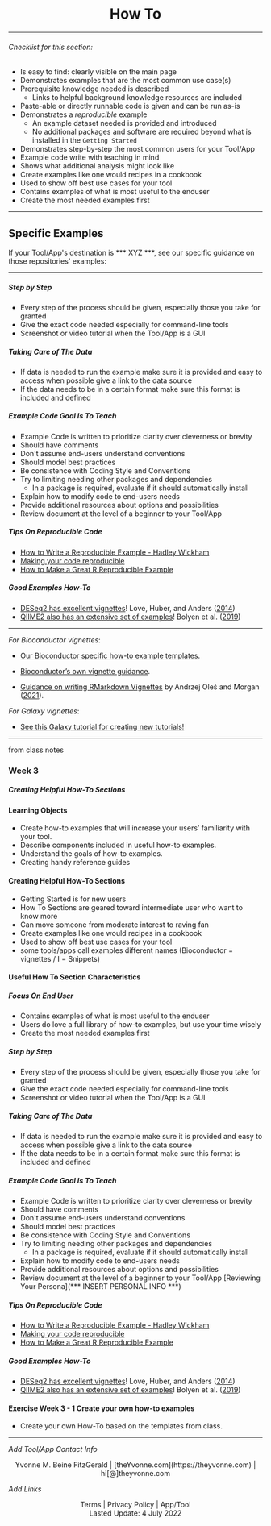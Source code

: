 <h1 align="center">How To</h1>


---

###### _Checklist for this section:_

- Is easy to find: clearly visible on the main page
- Demonstrates examples that are the most common use case(s)
- Prerequisite knowledge needed is described
  - Links to helpful background knowledge resources are included
- Paste-able or directly runnable code is given and can be run as-is
- Demonstrates a _reproducible_ example
  - An example dataset needed is provided and introduced
  - No additional packages and software are required beyond what is installed in the `Getting Started`
- Demonstrates step-by-step the most common users for your Tool/App
- Example code write with teaching in mind
- Shows what additional analysis might look like
- Create examples like one would recipes in a cookbook
- Used to show off best use cases for your tool
- Contains examples of what is most useful to the enduser
- Create the most needed examples first

---


## Specific Examples

If your Tool/App's destination is *** XYZ ***, see our specific guidance on those repositories' examples:  

---

##### Step by Step
- Every step of the process should be given, especially those you take for granted
- Give the exact code needed especially for command-line tools
- Screenshot or video tutorial when the Tool/App is a GUI

#####  Taking Care of The Data 
- If data is needed to run the example make sure it is provided and easy to access when possible give a link to the data source
- If the data needs to be in a certain format make sure this format is included and defined

 ##### Example Code Goal Is To Teach
- Example Code is written to prioritize clarity over cleverness or brevity
- Should have comments
- Don't assume end-users understand conventions
- Should model best practices
- Be consistence with Coding Style and Conventions
- Try to limiting needing other packages and dependencies
	- In a package is required, evaluate if it should automatically install
- Explain how to modify code to end-users needs
- Provide additional resources about options and possibilities
- Review document at the level of a beginner to your Tool/App 

##### Tips On Reproducible Code
-   [How to Write a Reproducible Example - Hadley Wickham](https://gist.github.com/hadley/270442#how-to-write-a-reproducible-example)
-   [Making your code reproducible](https://methodsblog.com/2017/12/06/making-your-code-reproducible/)
-   [How to Make a Great R Reproducible Example](https://stackoverflow.com/questions/5963269/how-to-make-a-great-r-reproducible-example)


##### Good Examples How-To 
-  [DESeq2 has excellent vignettes](http://www.bioconductor.org/packages/release/bioc/vignettes/DESeq2/inst/doc/DESeq2.html)! Love, Huber, and Anders ([2014](https://jhudatascience.org/Documentation_and_Usability/no_toc/creating-helpful-how-to-examples.html#ref-Love2014))
- [QIIME2 also has an extensive set of examples](https://docs.qiime2.org/2021.2/tutorials/pd-mice/)! Bolyen et al. ([2019](https://jhudatascience.org/Documentation_and_Usability/no_toc/creating-helpful-how-to-examples.html#ref-Bolyen2019))






---

_For Bioconductor vignettes_:

-   [Our Bioconductor specific how-to example templates](https://jhudatascience.org/template-documentation/bioconductor_guides/bioconductor_vignette_template.Rmd).  
    
-   [Bioconductor’s own vignette guidance](https://www.bioconductor.org/developers/package-guidelines/#Vignettes).  
    
-   [Guidance on writing RMarkdown Vignettes](https://bioconductor.org/packages/devel/bioc/vignettes/BiocStyle/inst/doc/AuthoringRmdVignettes.html) by Andrzej Oleś and Morgan ([2021](https://jhudatascience.org/Documentation_and_Usability/no_toc/creating-helpful-how-to-examples.html#ref-Oles2021)).

_For Galaxy vignettes_:

-   [See this Galaxy tutorial for creating new tutorials!](https://training.galaxyproject.org/training-material/topics/contributing/tutorials/create-new-tutorial/tutorial.html)



---

from class notes

### Week 3 
##### Creating Helpful How-To  Sections
#### Learning Objects
-  Create how-to examples that will increase your users’ familiarity with your tool.
-  Describe components included in useful how-to examples.
-  Understand the goals of how-to examples.
-  Creating handy reference guides


#### Creating Helpful How-To Sections
- Getting Started is for new users
- How To Sections are geared toward intermediate user who want to know more
- Can move someone from moderate interest to raving fan
- Create examples like one would recipes in a cookbook
- Used to show off best use cases for your tool
- some tools/apps call examples different names (Bioconductor = vignettes / I = Snippets)


#### Useful How To Section Characteristics 
##### Focus On End User
- Contains examples of what is most useful to the enduser
- Users do love a full library of how-to examples, but use your time wisely
- Create the most needed examples first

##### Step by Step
- Every step of the process should be given, especially those you take for granted
- Give the exact code needed especially for command-line tools
- Screenshot or video tutorial when the Tool/App is a GUI

#####  Taking Care of The Data 
- If data is needed to run the example make sure it is provided and easy to access when possible give a link to the data source
- If the data needs to be in a certain format make sure this format is included and defined

 ##### Example Code Goal Is To Teach
- Example Code is written to prioritize clarity over cleverness or brevity
- Should have comments
- Don't assume end-users understand conventions
- Should model best practices
- Be consistence with Coding Style and Conventions
- Try to limiting needing other packages and dependencies
	- In a package is required, evaluate if it should automatically install
- Explain how to modify code to end-users needs
- Provide additional resources about options and possibilities
- Review document at the level of a beginner to your Tool/App [Reviewing Your Persona](*** INSERT PERSONAL INFO ***)

##### Tips On Reproducible Code
-   [How to Write a Reproducible Example - Hadley Wickham](https://gist.github.com/hadley/270442#how-to-write-a-reproducible-example)
-   [Making your code reproducible](https://methodsblog.com/2017/12/06/making-your-code-reproducible/)
-   [How to Make a Great R Reproducible Example](https://stackoverflow.com/questions/5963269/how-to-make-a-great-r-reproducible-example)


##### Good Examples How-To 
-  [DESeq2 has excellent vignettes](http://www.bioconductor.org/packages/release/bioc/vignettes/DESeq2/inst/doc/DESeq2.html)! Love, Huber, and Anders ([2014](https://jhudatascience.org/Documentation_and_Usability/no_toc/creating-helpful-how-to-examples.html#ref-Love2014))
- [QIIME2 also has an extensive set of examples](https://docs.qiime2.org/2021.2/tutorials/pd-mice/)! Bolyen et al. ([2019](https://jhudatascience.org/Documentation_and_Usability/no_toc/creating-helpful-how-to-examples.html#ref-Bolyen2019))


#### Exercise Week 3 - 1 Create your own how-to examples
- Create your own How-To based on the templates from class.


---
_Add Tool/App Contact Info_
<center>Yvonne M. Beine FitzGerald | [theYvonne.com](https://theyvonne.com) | hi[@]theyvonne.com </center>  

_Add Links_

<center>Terms | Privacy Policy | App/Tool </center>

<center>Lasted Update: 4 July 2022 </center>

